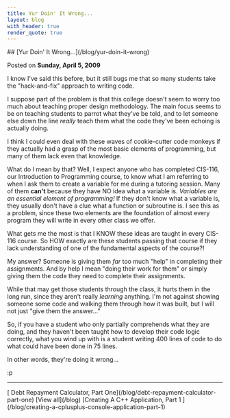 ```yaml
---
title: Yur Doin' It Wrong...
layout: blog
with_header: true
render_quote: true
---
```


<div class="post-title" markdown="1">
## [Yur Doin' It Wrong...](/blog/yur-doin-it-wrong)

Posted on **Sunday, April 5, 2009**
</div>

I know I've said this before, but it still bugs me that so many students take the "hack-and-fix" approach to writing code.

I suppose part of the problem is that this college doesn't seem to worry too much about teaching proper design methodology. The main focus seems to be on teaching students to parrot what they've be told, and to let someone else down the line _really_ teach them what the code they've been echoing is actually doing.

I think I could even deal with these waves of cookie-cutter code monkeys if they actually had a grasp of the most basic elements of programming, but many of them lack even that knowledge.

What do I mean by that? Well, I expect anyone who has completed CIS-116, our Introduction to Programming course, to know what I am referring to when I ask them to create a variable for me during a tutoring session. Many of them **can't** because they have NO idea what a variable is. _Variables are an essential element of programming!_ If they don't know what a variable is, they usually don't have a clue what a function or subroutine is. I see this as a problem, since these two elements are the foundation of almost every program they will write in every other class we offer.

What gets me the most is that I KNOW these ideas are taught in every CIS-116 course. So HOW exactly are these students passing that course if they lack understanding of one of the fundamental aspects of the course?!

My answer? Someone is giving them _far_ too much "help" in completing their assignments. And by help I mean "doing their work for them" or simply giving them the code they need to complete their assignments.

While that may get those students through the class, it hurts them in the long run, since they aren't really _learning_ anything. I'm not against showing someone some code and walking them through how it was built, but I will not just "give them the answer..."

So, if you have a student who only partially comprehends what they are doing, and they haven't been taught how to develop their code logic correctly, what you wind up with is a student writing 400 lines of code to do what could have been done in 75 lines.

In other words, they're doing it wrong...

:p

---

<div class="blog-pager" markdown="1">
[<i class="fas fa-chevron-left"></i> Debt Repayment Calculator, Part One](/blog/debt-repayment-calculator-part-one)
[View all](/blog)
[Creating A C++ Application, Part 1 <i class="fas fa-chevron-right"></i>](/blog/creating-a-cplusplus-console-application-part-1)
</div>

